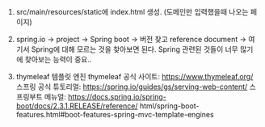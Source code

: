 1. src/main/resources/static에 index.html 생성. (도메인만 입력했을때 나오는 페이지)

2. spring.io -> project -> Spring boot -> 버전 찾고 reference document
	-> 여기서 Spring에 대해 모르는 것을 찾아보면 된다. 
	Spring 관련된 것들이 너무 많기에 찾아보는 능력이 중요..

3. thymeleaf 템플릿 엔진
	thymeleaf 공식 사이트: https://www.thymeleaf.org/
	스프링 공식 튜토리얼: https://spring.io/guides/gs/serving-web-content/
	스프링부트 메뉴얼: https://docs.spring.io/spring-boot/docs/2.3.1.RELEASE/reference/
			html/spring-boot-features.html#boot-features-spring-mvc-template-engines